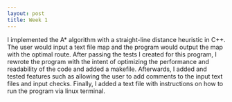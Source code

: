 ```yaml
---
layout: post
title: Week 1
---
```


I implemented the A* algorithm with a straight-line distance heuristic in C++. The user would input a text file map and the program would output the map with the optimal route. After passing the tests I created for this program, I rewrote the program with the intent of optimizing the performance and readability of the code and added a makefile. Afterwards, I added and tested features such as allowing the user to add comments to the input text files and input checks. Finally, I added a text file with instructions on how to run the program via linux terminal.
